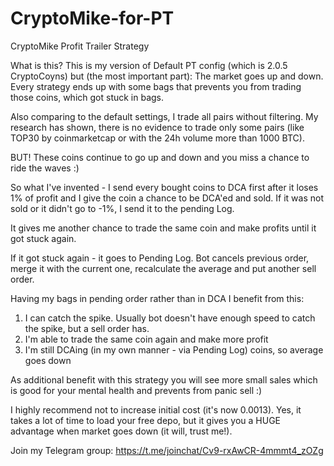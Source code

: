 # CryptoMike-for-PT
CryptoMike Profit Trailer Strategy

What is this? This is my version of Default PT config (which is 2.0.5 CryptoCoyns) but (the most important part):
The market goes up and down. Every strategy ends up with some bags that prevents you from trading those coins, which got stuck in bags. 

Also comparing to the default settings, I trade all pairs without filtering. My research has shown, there is no evidence to trade only some pairs (like TOP30 by coinmarketcap or with the 24h volume more than 1000 BTC).

BUT! These coins continue to go up and down and you miss a chance to ride the waves :)

So what I've invented - I send every bought coins to DCA first after it loses 1% of profit and I give the coin a chance to be DCA'ed and sold. If it was not sold or it didn't go to -1%, I send it to the pending Log.

It gives me another chance to trade the same coin and make profits until it got stuck again.

If it got stuck again - it goes to Pending Log. Bot cancels previous order, merge it with the current one, recalculate the average and put another sell order.

Having my bags in pending order rather than in DCA I benefit from this:
1. I can catch the spike. Usually bot doesn't have enough speed to catch the spike, but a sell order has.
2. I'm able to trade the same coin again and make more profit
3. I'm still DCAing (in my own manner - via Pending Log) coins, so average goes down

As additional benefit with this strategy you will see more small sales which is good for your mental health and prevents from panic sell :)

I highly recommend not to increase initial cost (it's now 0.0013). Yes, it takes a lot of time to load your free depo, but it gives you a HUGE advantage when market goes down (it will, trust me!).


Join my Telegram group: https://t.me/joinchat/Cv9-rxAwCR-4mmmt4_zOZg 

